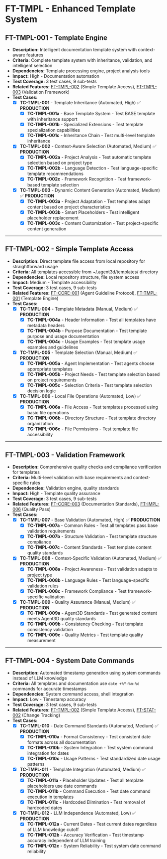 # FT-TMPL - Enhanced Template System

## FT-TMPL-001 - Template Engine
- **Description:** Intelligent documentation template system with context-aware features
- **Criteria:** Complete template system with inheritance, validation, and intelligent selection
- **Dependencies:** Template processing engine, project analysis tools
- **Impact:** High - Documentation automation
- **Test Coverage:** 3 test cases, 9 sub-tests
- **Related Features:** [FT-TMPL-002](templates.md#ft-tmpl-002) (Simple Template Access), [FT-TMPL-003](templates.md#ft-tmpl-003) (Validation Framework)
- **Test Cases:**
    - [x] **TC-TMPL-001** - Template Inheritance (Automated, High) ✅ **PRODUCTION**
        - [x] **TC-TMPL-001a** - Base Template System - Test BASE template with inheritance support
        - [x] **TC-TMPL-001b** - Specialized Extensions - Test template specialization capabilities
        - [x] **TC-TMPL-001c** - Inheritance Chain - Test multi-level template inheritance
    - [x] **TC-TMPL-002** - Context-Aware Selection (Automated, Medium) ✅ **PRODUCTION**
        - [x] **TC-TMPL-002a** - Project Analysis - Test automatic template selection based on project type
        - [x] **TC-TMPL-002b** - Language Detection - Test language-specific template recommendations
        - [x] **TC-TMPL-002c** - Framework Recognition - Test framework-based template selection
    - [x] **TC-TMPL-003** - Dynamic Content Generation (Automated, Medium) ✅ **PRODUCTION**
        - [x] **TC-TMPL-003a** - Project Adaptation - Test templates adapt content based on project characteristics
        - [x] **TC-TMPL-003b** - Smart Placeholders - Test intelligent placeholder replacement
        - [x] **TC-TMPL-003c** - Content Customization - Test project-specific content generation

---

## FT-TMPL-002 - Simple Template Access
- **Description:** Direct template file access from local repository for straightforward usage
- **Criteria:** All templates accessible from ~/.agent3d/templates/ directory
- **Dependencies:** Local repository structure, file system access
- **Impact:** Medium - Template accessibility
- **Test Coverage:** 3 test cases, 9 sub-tests
- **Related Features:** [FT-CORE-001](core.md#ft-core-001) (Agent Guideline Protocol), [FT-TMPL-001](templates.md#ft-tmpl-001) (Template Engine)
- **Test Cases:**
    - [x] **TC-TMPL-004** - Template Metadata (Manual, Medium) ✅ **PRODUCTION**
        - [x] **TC-TMPL-004a** - Header Information - Test all templates have metadata headers
        - [x] **TC-TMPL-004b** - Purpose Documentation - Test template purpose and usage documentation
        - [x] **TC-TMPL-004c** - Usage Examples - Test template usage examples and guidelines
    - [x] **TC-TMPL-005** - Template Selection (Manual, Medium) ✅ **PRODUCTION**
        - [x] **TC-TMPL-005a** - Agent Implementation - Test agents choose appropriate templates
        - [x] **TC-TMPL-005b** - Project Needs - Test template selection based on project requirements
        - [x] **TC-TMPL-005c** - Selection Criteria - Test template selection decision logic
    - [x] **TC-TMPL-006** - Local File Operations (Automated, Low) ✅ **PRODUCTION**
        - [x] **TC-TMPL-006a** - File Access - Test templates processed using basic file operations
        - [x] **TC-TMPL-006b** - Directory Structure - Test template directory organization
        - [x] **TC-TMPL-006c** - File Permissions - Test template file accessibility

---

## FT-TMPL-003 - Validation Framework
- **Description:** Comprehensive quality checks and compliance verification for templates
- **Criteria:** Multi-level validation with base requirements and context-specific rules
- **Dependencies:** Validation engine, quality standards
- **Impact:** High - Template quality assurance
- **Test Coverage:** 3 test cases, 9 sub-tests
- **Related Features:** [FT-CORE-003](core.md#ft-core-003) (Documentation Standards), [FT-IMPL-006](implementation.md#ft-impl-006) (Quality Pass)
- **Test Cases:**
    - [x] **TC-TMPL-007** - Base Validation (Automated, High) ✅ **PRODUCTION**
        - [x] **TC-TMPL-007a** - Common Rules - Test all templates pass base validation requirements
        - [x] **TC-TMPL-007b** - Structure Validation - Test template structure compliance
        - [x] **TC-TMPL-007c** - Content Standards - Test template content quality standards
    - [x] **TC-TMPL-008** - Context-Specific Validation (Automated, Medium) ✅ **PRODUCTION**
        - [x] **TC-TMPL-008a** - Project Awareness - Test validation adapts to project type
        - [x] **TC-TMPL-008b** - Language Rules - Test language-specific validation rules
        - [x] **TC-TMPL-008c** - Framework Compliance - Test framework-specific validation
    - [x] **TC-TMPL-009** - Quality Assurance (Manual, Medium) ✅ **PRODUCTION**
        - [x] **TC-TMPL-009a** - Agent3D Standards - Test generated content meets Agent3D quality standards
        - [x] **TC-TMPL-009b** - Consistency Checking - Test template consistency validation
        - [x] **TC-TMPL-009c** - Quality Metrics - Test template quality measurement

---

## FT-TMPL-004 - System Date Commands
- **Description:** Automated timestamp generation using system commands instead of LLM knowledge
- **Criteria:** All templates and documentation use `date +%Y-%m-%d` commands for accurate timestamps
- **Dependencies:** System command access, shell integration
- **Impact:** Low - Timestamp accuracy
- **Test Coverage:** 3 test cases, 9 sub-tests
- **Related Features:** [FT-TMPL-002](templates.md#ft-tmpl-002) (Simple Template Access), [FT-STAT-002](status-tracking.md#ft-stat-002) (Change Tracking)
- **Test Cases:**
    - [x] **TC-TMPL-010** - Date Command Standards (Automated, Medium) ✅ **PRODUCTION**
        - [x] **TC-TMPL-010a** - Format Consistency - Test consistent date formats across all documentation
        - [x] **TC-TMPL-010b** - System Integration - Test system command integration for dates
        - [x] **TC-TMPL-010c** - Usage Patterns - Test standardized date usage patterns
    - [x] **TC-TMPL-011** - Template Integration (Automated, Medium) ✅ **PRODUCTION**
        - [x] **TC-TMPL-011a** - Placeholder Updates - Test all template placeholders use date commands
        - [x] **TC-TMPL-011b** - Command Execution - Test date command execution in templates
        - [x] **TC-TMPL-011c** - Hardcoded Elimination - Test removal of hardcoded dates
    - [x] **TC-TMPL-012** - LLM Independence (Automated, Low) ✅ **PRODUCTION**
        - [x] **TC-TMPL-012a** - Current Dates - Test current dates regardless of LLM knowledge cutoff
        - [x] **TC-TMPL-012b** - Accuracy Verification - Test timestamp accuracy independent of LLM training
        - [x] **TC-TMPL-012c** - System Reliability - Test system date command reliability
